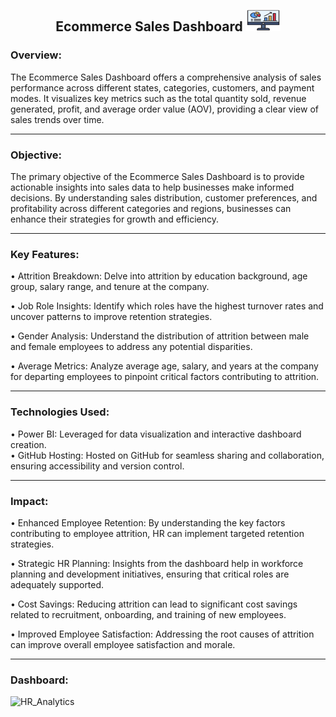 <h2 align = "Center">Ecommerce Sales Dashboard <img src="images/web-analytics.png" alt="" height="35" width="55"/></h2>

<h3>Overview:</h3>

The Ecommerce Sales Dashboard offers a comprehensive analysis of sales performance across different states, categories, customers, and payment modes. It visualizes key metrics such as the total quantity sold, revenue generated, profit, and average order value (AOV), providing a clear view of sales trends over time.

<hr>

<h3>Objective:</h3>

The primary objective of the Ecommerce Sales Dashboard is to provide actionable insights into sales data to help businesses make informed decisions. By understanding sales distribution, customer preferences, and profitability across different categories and regions, businesses can enhance their strategies for growth and efficiency.
<hr>

<h3>Key Features:</h3>

• Attrition Breakdown: Delve into attrition by education background, age group, salary range, and tenure at the company.

• Job Role Insights: Identify which roles have the highest turnover rates and uncover patterns to improve retention strategies.

• Gender Analysis: Understand the distribution of attrition between male and female employees to address any potential disparities.

• Average Metrics: Analyze average age, salary, and years at the company for departing employees to pinpoint critical factors contributing to attrition.

<hr>

<h3>Technologies Used:</h3>

• Power BI: Leveraged for data visualization and interactive dashboard creation.<br>
• GitHub Hosting: Hosted on GitHub for seamless sharing and collaboration, ensuring accessibility and version control.

<hr>

<h3>Impact:</h3>

• Enhanced Employee Retention: By understanding the key factors contributing to employee attrition, HR can implement targeted retention strategies.

• Strategic HR Planning: Insights from the dashboard help in workforce planning and development initiatives, ensuring that critical roles are adequately supported.

• Cost Savings: Reducing attrition can lead to significant cost savings related to recruitment, onboarding, and training of new employees.

• Improved Employee Satisfaction: Addressing the root causes of attrition can improve overall employee satisfaction and morale.

<hr>

<h3>Dashboard:</h3>

![HR_Analytics](https://github.com/prajyotkalekar/HR_Analytics_Dashboard/assets/141732867/b403d45d-ce06-42d5-8671-1a21a42ae7cb)


